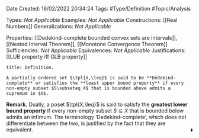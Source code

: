 <div class="topSpace"></div>

Date Created: 16/02/2022 20:34:24
Tags: #Type/Definition #Topic/Analysis

Types: <i>Not Applicable</i>
Examples: <i>Not Applicable</i>
Constructions: [[Real Numbers]]
Generalizations: <i>Not Applicable</i>

Properties: [[Dedekind-complete bounded convex sets are intervals]], [[Nested Interval Theorem]], [[Monotone Convergence Theorem]]
Sufficiencies: <i>Not Applicable</i>
Equivalences: <i>Not Applicable</i>
Justifications: [[LUB property iff GLB property]]

``` ad-Definition
title: Definition.

A partially ordered set $\tpl{X,\leq}$ is said to be **Dedekind-complete** or satisfies the **least upper bound property** if every non-empty subset $S\subseteq X$ that is bounded above admits a supremum in $X$.

```

<b>Remark.</b> Dually, a poset $\tpl{X,\leq}$ is said to satisfy the **greatest lower bound property** if every non-empty subset $S\subseteq X$ that is bounded below admits an infimum. The terminology $\textrm{`}$Dedekind-complete$\textrm{'}$, which does not differentiate between the two, is justified by the fact that they are equivalent.<span style="float:right;">$\blacklozenge$</span>
